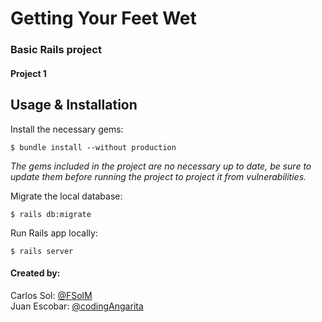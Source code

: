 # Getting Your Feet Wet
### Basic Rails project
#### Project 1

## Usage & Installation

Install the necessary gems:

```
$ bundle install --without production
```

*The gems included in the project are no necessary up to date, be sure to update them before running the project to project it from vulnerabilities.*

Migrate the local database:

```
$ rails db:migrate
```

Run Rails app locally:

```
$ rails server
```

#### Created by:

Carlos Sol: [@FSolM](https://github.com/FSolM)<br>
Juan Escobar: [@codingAngarita](https://github.com/codingAngarita)
